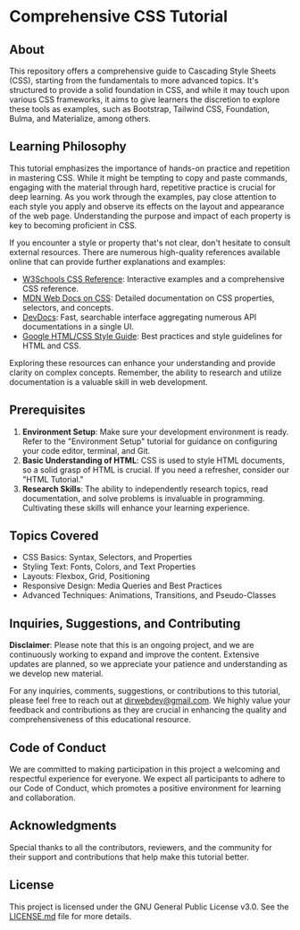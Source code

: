 # Comprehensive CSS Tutorial

## About

This repository offers a comprehensive guide to Cascading Style Sheets (CSS), starting from the fundamentals to more advanced topics. It's structured to provide a solid foundation in CSS, and while it may touch upon various CSS frameworks, it aims to give learners the discretion to explore these tools as examples, such as Bootstrap, Tailwind CSS, Foundation, Bulma, and Materialize, among others.

## Learning Philosophy

This tutorial emphasizes the importance of hands-on practice and repetition in mastering CSS. While it might be tempting to copy and paste commands, engaging with the material through hard, repetitive practice is crucial for deep learning. As you work through the examples, pay close attention to each style you apply and observe its effects on the layout and appearance of the web page. Understanding the purpose and impact of each property is key to becoming proficient in CSS.

If you encounter a style or property that's not clear, don't hesitate to consult external resources. There are numerous high-quality references available online that can provide further explanations and examples:

- [W3Schools CSS Reference](https://www.w3schools.com/cssref/playdemo.php?filename=playcss_accent-color): Interactive examples and a comprehensive CSS reference.
- [MDN Web Docs on CSS](https://developer.mozilla.org/en-US/docs/Web/CSS): Detailed documentation on CSS properties, selectors, and concepts.
- [DevDocs](https://devdocs.io/css/): Fast, searchable interface aggregating numerous API documentations in a single UI.
- [Google HTML/CSS Style Guide](https://google.github.io/styleguide/htmlcssguide.html): Best practices and style guidelines for HTML and CSS.

Exploring these resources can enhance your understanding and provide clarity on complex concepts. Remember, the ability to research and utilize documentation is a valuable skill in web development.

## Prerequisites

1. **Environment Setup**: Make sure your development environment is ready. Refer to the "Environment Setup" tutorial for guidance on configuring your code editor, terminal, and Git.
2. **Basic Understanding of HTML**: CSS is used to style HTML documents, so a solid grasp of HTML is crucial. If you need a refresher, consider our "HTML Tutorial."
3. **Research Skills**: The ability to independently research topics, read documentation, and solve problems is invaluable in programming. Cultivating these skills will enhance your learning experience.

## Topics Covered

- CSS Basics: Syntax, Selectors, and Properties
- Styling Text: Fonts, Colors, and Text Properties
- Layouts: Flexbox, Grid, Positioning
- Responsive Design: Media Queries and Best Practices
- Advanced Techniques: Animations, Transitions, and Pseudo-Classes

## Inquiries, Suggestions, and Contributing

**Disclaimer**: Please note that this is an ongoing project, and we are continuously working to expand and improve the content. Extensive updates are planned, so we appreciate your patience and understanding as we develop new material.

For any inquiries, comments, suggestions, or contributions to this tutorial, please feel free to reach out at [dirwebdev@gmail.com](mailto:dirwebdev@gmail.com). We highly value your feedback and contributions as they are crucial in enhancing the quality and comprehensiveness of this educational resource.

## Code of Conduct

We are committed to making participation in this project a welcoming and respectful experience for everyone. We expect all participants to adhere to our Code of Conduct, which promotes a positive environment for learning and collaboration.

## Acknowledgments

Special thanks to all the contributors, reviewers, and the community for their support and contributions that help make this tutorial better.

## License

This project is licensed under the GNU General Public License v3.0. See the [LICENSE.md](LICENSE.md) file for more details.
